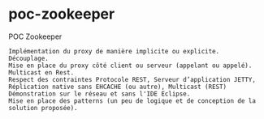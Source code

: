 # poc-zookeeper
POC Zookeeper

    Implémentation du proxy de manière implicite ou explicite.
    Découplage.
    Mise en place du proxy côté client ou serveur (appelant ou appelé).
    Multicast en Rest.
    Respect des contraintes Protocole REST, Serveur d’application JETTY, Réplication native sans EHCACHE (ou autre), Multicast (REST)
    Démonstration sur le réseau et sans l'IDE Eclipse.
    Mise en place des patterns (un peu de logique et de conception de la solution proposée).
